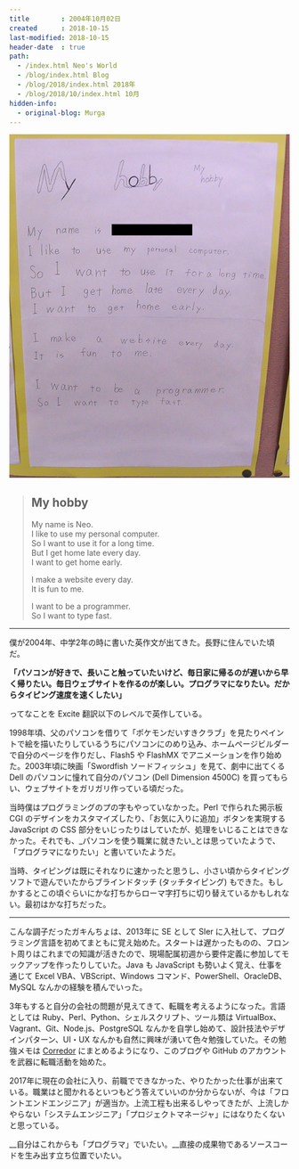 ```yaml
---
title        : 2004年10月02日
created      : 2018-10-15
last-modified: 2018-10-15
header-date  : true
path:
  - /index.html Neo's World
  - /blog/index.html Blog
  - /blog/2018/index.html 2018年
  - /blog/2018/10/index.html 10月
hidden-info:
  - original-blog: Murga
---
```


![My hobby](./15-01-01.jpg)

> ## My hobby
> 
> My name is Neo.  
> I like to use my personal computer.  
> So I want to use it for a long time.  
> But I get home late every day.  
> I want to get home early.
> 
> I make a website every day.  
> It is fun to me.
> 
> I want to be a programmer.  
> So I want to type fast.

---

僕が2004年、中学2年の時に書いた英作文が出てきた。長野に住んでいた頃だ。

__「パソコンが好きで、長いこと触っていたいけど、毎日家に帰るのが遅いから早く帰りたい。毎日ウェブサイトを作るのが楽しい。プログラマになりたい。だからタイピング速度を速くしたい」__

ってなことを Excite 翻訳以下のレベルで英作している。

1998年頃、父のパソコンを借りて「ポケモンだいすきクラブ」を見たりペイントで絵を描いたりしているうちにパソコンにのめり込み、ホームページビルダーで自分のページを作りだし、Flash5 や FlashMX でアニメーションを作り始めた。2003年頃に映画「Swordfish ソードフィッシュ」を見て、劇中に出てくる Dell のパソコンに憧れて自分のパソコン (Dell Dimension 4500C) を買ってもらい、ウェブサイトをガリガリ作っている頃だった。

当時僕はプログラミングのプの字もやっていなかった。Perl で作られた掲示板 CGI のデザインをカスタマイズしたり、「お気に入りに追加」ボタンを実現する JavaScript の CSS 部分をいじったりはしていたが、処理をいじることはできなかった。それでも、_パソコンを使う職業に就きたい_とは思っていたようで、「プログラマになりたい」と書いていたようだ。

当時、タイピングは既にそれなりに速かったと思うし、小さい頃からタイピングソフトで遊んでいたからブラインドタッチ (タッチタイピング) もできた。もしかするとこの頃ぐらいにかな打ちからローマ字打ちに切り替えているかもしれない。最初はかな打ちだった。

---

こんな調子だったガキんちょは、2013年に SE として SIer に入社して、プログラミング言語を初めてまともに覚え始めた。スタートは遅かったものの、フロント周りはこれまでの知識が活きたので、現場配属初週から要件定義に参加してモックアップを作ったりしていた。Java も JavaScript も勢いよく覚え、仕事を通じて Excel VBA、VBScript、Windows コマンド、PowerShell、OracleDB、MySQL なんかの経験を積んでいった。

3年もすると自分の会社の問題が見えてきて、転職を考えるようになった。言語としては Ruby、Perl、Python、シェルスクリプト、ツール類は VirtualBox、Vagrant、Git、Node.js、PostgreSQL なんかを自学し始めて、設計技法やデザインパターン、UI・UX なんかも自然に興味が湧いて色々勉強していた。その勉強メモは [Corredor](http://neos21.hatenablog.com/) にまとめるようになり、このブログや GitHub のアカウントを武器に転職活動を始めた。

2017年に現在の会社に入り、前職でできなかった、やりたかった仕事が出来ている。職業はと聞かれるといつもどう答えていいのか分からないが、今は「フロントエンドエンジニア」が適当か。上流工程も出来るしやってきたが、上流しかやらない「システムエンジニア」「プロジェクトマネージャ」にはなりたくないと思っている。

__自分はこれからも「プログラマ」でいたい。__直接の成果物であるソースコードを生み出す立ち位置でいたい。
